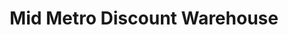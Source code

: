 ---
title: "Mid Metro Discount Warehouse"
url: /saint-paul/mid-metro-discount-warehouse/
shop: shop
---